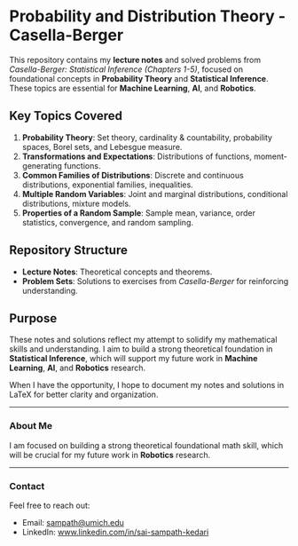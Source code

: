 # Probability and Distribution Theory - Casella-Berger

This repository contains my **lecture notes** and solved problems from *Casella-Berger: Statistical Inference (Chapters 1-5)*, focused on foundational concepts in **Probability Theory** and **Statistical Inference**. These topics are essential for **Machine Learning**, **AI**, and **Robotics**.

## Key Topics Covered
1. **Probability Theory**: Set theory, cardinality & countability, probability spaces, Borel sets, and Lebesgue measure.
2. **Transformations and Expectations**: Distributions of functions, moment-generating functions.
3. **Common Families of Distributions**: Discrete and continuous distributions, exponential families, inequalities.
4. **Multiple Random Variables**: Joint and marginal distributions, conditional distributions, mixture models.
5. **Properties of a Random Sample**: Sample mean, variance, order statistics, convergence, and random sampling.

## Repository Structure
- **Lecture Notes**: Theoretical concepts and theorems.
- **Problem Sets**: Solutions to exercises from *Casella-Berger* for reinforcing understanding.

## Purpose
These notes and solutions reflect my attempt to solidify my mathematical skills and understanding. I aim to build a strong theoretical foundation in **Statistical Inference**, which will support my future work in **Machine Learning**, **AI**, and **Robotics** research.

When I have the opportunity, I hope to document my notes and solutions in LaTeX for better clarity and organization.

---

### **About Me**

I am focused on building a strong theoretical foundational math skill, which will be crucial for my future work in **Robotics** research.

---

### **Contact**

Feel free to reach out:
- Email: sampath@umich.edu
- LinkedIn: www.linkedin.com/in/sai-sampath-kedari

